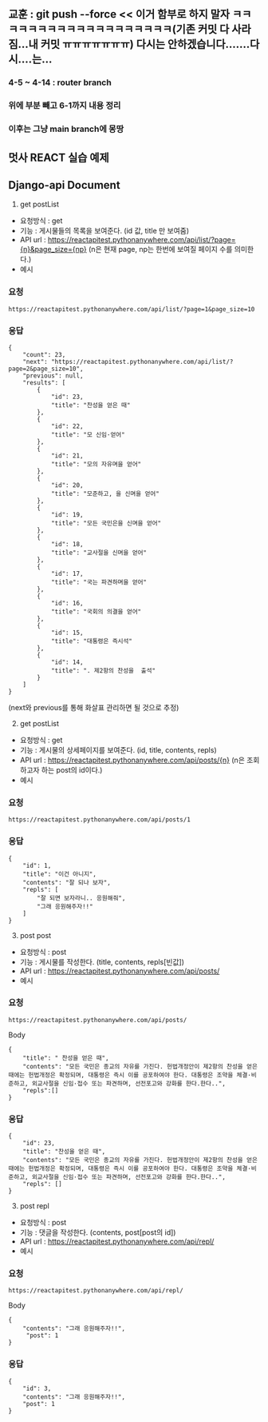 ## 교훈 : git push --force << 이거 함부로 하지 말자 ㅋㅋㅋㅋㅋㅋㅋㅋㅋㅋㅋㅋㅋㅋㅋㅋㅋㅋㅋ(기존 커밋 다 사라짐...내 커밋 ㅠㅠㅠㅠㅠㅠㅠ) 다시는 안하겠습니다.......다시....는...

### 4-5 ~ 4-14 : router branch
### 위에 부분 빼고 6-1까지 내용 정리
### 이후는 그냥 main branch에 몽땅

## 멋사 REACT 실습 예제

## Django-api Document

1. get postList

- 요청방식 : get
- 기능 : 게시물들의 목록을 보여준다. (id 값, title 만 보여줌)
- API url : https://reactapitest.pythonanywhere.com/api/list/?page={n}&page_size={np}
  (n은 현재 page, np는 한번에 보여질 페이지 수를 의미한다.)
- 예시

### 요청

```
https://reactapitest.pythonanywhere.com/api/list/?page=1&page_size=10
```

### 응답

```
{
    "count": 23,
    "next": "https://reactapitest.pythonanywhere.com/api/list/?page=2&page_size=10",
    "previous": null,
    "results": [
        {
            "id": 23,
            "title": "찬성을 얻은 때"
        },
        {
            "id": 22,
            "title": "모 신임·얻어"
        },
        {
            "id": 21,
            "title": "모의 자유며을 얻어"
        },
        {
            "id": 20,
            "title": "모준하고, 을 신며을 얻어"
        },
        {
            "id": 19,
            "title": "모든 국민은을 신며을 얻어"
        },
        {
            "id": 18,
            "title": "교사절을 신며을 얻어"
        },
        {
            "id": 17,
            "title": "국는 파견하며을 얻어"
        },
        {
            "id": 16,
            "title": "국회의 의결을 얻어"
        },
        {
            "id": 15,
            "title": "대통령은 즉시석"
        },
        {
            "id": 14,
            "title": ". 제2항의 찬성을  출석"
        }
    ]
}
```

(next와 previous를 통해 화살표 관리하면 될 것으로 추정)

2. get postList

- 요청방식 : get
- 기능 : 게시물의 상세페이지를 보여준다. (id, title, contents, repls)
- API url : https://reactapitest.pythonanywhere.com/api/posts/{n}
  (n은 조회하고자 하는 post의 id이다.)
- 예시

### 요청

```
https://reactapitest.pythonanywhere.com/api/posts/1
```

### 응답

```
{
    "id": 1,
    "title": "이건 아니지",
    "contents": "잘 되나 보자",
    "repls": [
        "잘 되면 보자라니.. 응원해줘",
        "그래 응원해주자!!"
    ]
}
```

3. post post

- 요청방식 : post
- 기능 : 게시물를 작성한다. (title, contents, repls[빈값])
- API url : https://reactapitest.pythonanywhere.com/api/posts/
- 예시

### 요청

```
https://reactapitest.pythonanywhere.com/api/posts/
```

Body

```
{
    "title": " 찬성을 얻은 때",
    "contents": "모든 국민은 종교의 자유를 가진다. 헌법개정안이 제2항의 찬성을 얻은 때에는 헌법개정은 확정되며, 대통령은 즉시 이를 공포하여야 한다. 대통령은 조약을 체결·비준하고, 외교사절을 신임·접수 또는 파견하며, 선전포고와 강화를 한다.한다..",
    "repls":[]
}
```

### 응답

```
{
    "id": 23,
    "title": "찬성을 얻은 때",
    "contents": "모든 국민은 종교의 자유를 가진다. 헌법개정안이 제2항의 찬성을 얻은 때에는 헌법개정은 확정되며, 대통령은 즉시 이를 공포하여야 한다. 대통령은 조약을 체결·비준하고, 외교사절을 신임·접수 또는 파견하며, 선전포고와 강화를 한다.한다..",
    "repls": []
}
```

3. post repl

- 요청방식 : post
- 기능 : 댓글을 작성한다. (contents, post[post의 id])
- API url : https://reactapitest.pythonanywhere.com/api/repl/
- 예시

### 요청

```
https://reactapitest.pythonanywhere.com/api/repl/
```

Body

```
{
    "contents": "그래 응원해주자!!",
     "post": 1
}
```

### 응답

```
{
    "id": 3,
    "contents": "그래 응원해주자!!",
    "post": 1
}
```
